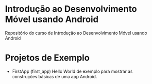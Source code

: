 Introdução ao Desenvolvimento Móvel usando Android
==================================================

Repositório do curso de Introdução ao Desenvolvimento Móvel usando Android


Projetos de Exemplo
===================

- FirstApp (first_app)
  Hello World de exemplo para mostrar as construções básicas de uma app Android.
